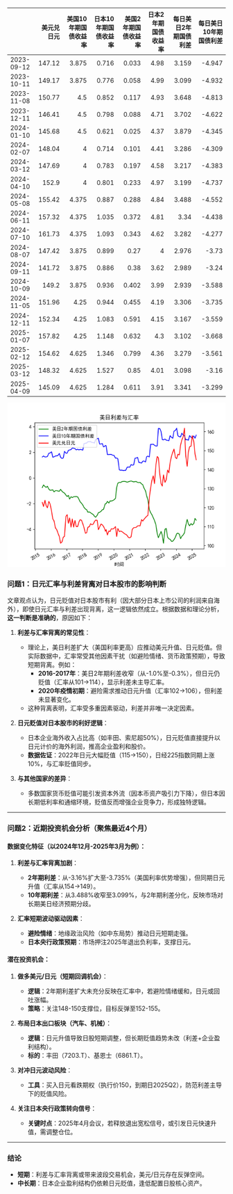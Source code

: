 |            |   美元兑日元 |   美国10年期国债收益率 |   日本10年期国债收益率 |   美国2年期国债收益率 |   日本2年期国债收益率 |   每日美日2年期国债利差 |   每日美日10年期国债利差 |
|:-----------|-------------:|-----------------------:|-----------------------:|----------------------:|----------------------:|------------------------:|-------------------------:|
| 2023-09-12 |       147.12 |                  3.875 |                  0.716 |                 0.033 |                  4.98 |                   3.159 |                   -4.947 |
| 2023-10-11 |       149.17 |                  3.875 |                  0.776 |                 0.058 |                  4.99 |                   3.099 |                   -4.932 |
| 2023-11-08 |       150.77 |                  4.5   |                  0.852 |                 0.117 |                  4.93 |                   3.648 |                   -4.813 |
| 2023-12-11 |       146.41 |                  4.5   |                  0.798 |                 0.088 |                  4.71 |                   3.702 |                   -4.622 |
| 2024-01-10 |       145.68 |                  4.5   |                  0.621 |                 0.025 |                  4.37 |                   3.879 |                   -4.345 |
| 2024-02-07 |       148.04 |                  4     |                  0.714 |                 0.101 |                  4.41 |                   3.286 |                   -4.309 |
| 2024-03-12 |       147.69 |                  4     |                  0.783 |                 0.197 |                  4.58 |                   3.217 |                   -4.383 |
| 2024-04-10 |       152.9  |                  4     |                  0.801 |                 0.233 |                  4.97 |                   3.199 |                   -4.737 |
| 2024-05-08 |       155.42 |                  4.375 |                  0.887 |                 0.288 |                  4.84 |                   3.488 |                   -4.552 |
| 2024-06-11 |       157.32 |                  4.375 |                  1.035 |                 0.372 |                  4.81 |                   3.34  |                   -4.438 |
| 2024-07-10 |       161.73 |                  4.375 |                  1.093 |                 0.343 |                  4.62 |                   3.282 |                   -4.277 |
| 2024-08-07 |       147.42 |                  3.875 |                  0.899 |                 0.27  |                  4    |                   2.976 |                   -3.73  |
| 2024-09-11 |       141.72 |                  3.875 |                  0.886 |                 0.38  |                  3.62 |                   2.989 |                   -3.24  |
| 2024-10-09 |       149.2  |                  3.875 |                  0.936 |                 0.402 |                  3.99 |                   2.939 |                   -3.588 |
| 2024-11-05 |       151.96 |                  4.25  |                  0.944 |                 0.455 |                  4.19 |                   3.306 |                   -3.735 |
| 2024-12-11 |       152.34 |                  4.25  |                  1.083 |                 0.591 |                  4.15 |                   3.167 |                   -3.559 |
| 2025-01-07 |       157.82 |                  4.25  |                  1.148 |                 0.632 |                  4.3  |                   3.102 |                   -3.668 |
| 2025-02-12 |       154.62 |                  4.625 |                  1.346 |                 0.799 |                  4.36 |                   3.279 |                   -3.561 |
| 2025-03-12 |       148.32 |                  4.625 |                  1.527 |                 0.85  |                  4.01 |                   3.098 |                   -3.16  |
| 2025-04-09 |       145.09 |                  4.625 |                  1.284 |                 0.611 |                  3.91 |                   3.341 |                   -3.299 |

![图](us_japan_interest.png)



### 问题1：日元汇率与利差背离对日本股市的影响判断

文章观点认为，日元贬值对日本股市有利（因大部分日本上市公司的利润来自海外），即使日元汇率与利差出现背离，这一逻辑依然成立。根据数据和理论分析，**这一判断是准确的**，原因如下：

1. **利差与汇率背离的常见性**：
   - 理论上，美日利差扩大（美国利率更高）应推动美元升值、日元贬值。但实际数据中，汇率常受其他因素干扰（如避险情绪、货币政策预期），导致短期背离。例如：
     - **2016-2017年**：美日2年期利差收窄（从-1.0%至-0.3%），但日元仍贬值（汇率从101→114），显示利差未主导汇率。
     - **2020年疫情初期**：避险需求推动日元升值（汇率102→106），但利差未显著变化。
   - 这种背离表明，汇率受多重因素驱动，利差并非唯一决定因素。

2. **日元贬值对日本股市的利好逻辑**：
   - 日本企业海外收入占比高（如丰田、索尼超50%），日元贬值直接提升以日元计价的海外利润，推高企业盈利和股价。
   - **数据佐证**：2022年日元大幅贬值（115→150），日经225指数同期上涨10%，与汇率贬值同步。

3. **与其他国家的差异**：
   - 多数国家货币贬值可能引发资本外流（因本币资产吸引力下降），但日本因长期低利率和通缩环境，贬值反而增强企业竞争力，形成独特逻辑。

---

### 问题2：近期投资机会分析（聚焦最近4个月）

#### 数据变化特征（以2024年12月-2025年3月为例）：
1. **利差与汇率背离加剧**：
   - **2年期利差**：从-3.16%扩大至-3.735%（美国利率优势增强），但同期日元升值（汇率从154→149）。
   - **10年期利差**：从3.488%收窄至3.099%，与2年期利差分化，反映市场对长期美日经济预期分歧。

2. **汇率短期波动驱动因素**：
   - **避险情绪**：地缘政治风险（如中东局势）推动日元短期走强。
   - **日本央行政策预期**：市场押注2025年退出负利率，支撑日元。

#### 潜在投资机会：
1. **做多美元/日元（短期回调机会）**：
   - **逻辑**：2年期利差扩大未充分反映在汇率中，若避险情绪缓和，日元或回吐涨幅。
   - **策略**：关注148-150支撑位，目标反弹至152-155。

2. **布局日本出口板块（汽车、机械）**：
   - **逻辑**：日元升值导致日股短期调整，但长期贬值趋势未改（利差+企业盈利结构）。
   - **标的**：丰田（7203.T）、基恩士（6861.T）。

3. **对冲日元波动风险**：
   - **工具**：买入日元看跌期权（执行价150，到期日2025Q2），防范利差主导下的贬值风险。

4. **关注日本央行政策转向信号**：
   - **关键时点**：2025年4月会议，若释放退出宽松信号，或引发日元快速升值，需调整仓位。

---

### 结论
- **短期**：利差与汇率背离或带来波段交易机会，美元/日元存在反弹空间。
- **中长期**：日本企业盈利结构仍依赖日元贬值，逢低配置日股核心资产。
